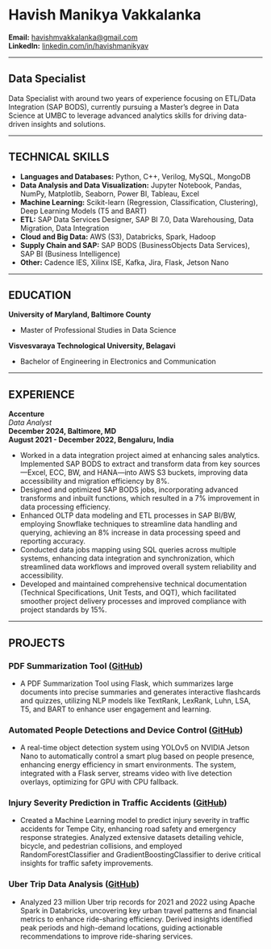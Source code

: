 # Havish Manikya Vakkalanka

**Email:** [havishmvakkalanka@gmail.com](mailto:havishmvakkalanka@gmail.com)  
**LinkedIn:** [linkedin.com/in/havishmanikyav](https://www.linkedin.com/in/havishmanikyav)

---

## **Data Specialist**

Data Specialist with around two years of experience focusing on ETL/Data Integration (SAP BODS), currently pursuing a Master’s degree in Data Science at UMBC to leverage advanced analytics skills for driving data-driven insights and solutions.

---

## **TECHNICAL SKILLS**

- **Languages and Databases:** Python, C++, Verilog, MySQL, MongoDB
- **Data Analysis and Data Visualization:** Jupyter Notebook, Pandas, NumPy, Matplotlib, Seaborn, Power BI, Tableau, Excel
- **Machine Learning:** Scikit-learn (Regression, Classification, Clustering), Deep Learning Models (T5 and BART)
- **ETL:** SAP Data Services Designer, SAP BI 7.0, Data Warehousing, Data Migration, Data Integration
- **Cloud and Big Data:** AWS (S3), Databricks, Spark, Hadoop
- **Supply Chain and SAP:** SAP BODS (BusinessObjects Data Services), SAP BI (Business Intelligence)
- **Other:** Cadence IES, Xilinx ISE, Kafka, Jira, Flask, Jetson Nano

---

## **EDUCATION**

**University of Maryland, Baltimore County**  
- Master of Professional Studies in Data Science

**Visvesvaraya Technological University, Belagavi**  
- Bachelor of Engineering in Electronics and Communication

---

## **EXPERIENCE**

**Accenture**  
*Data Analyst*  
**December 2024, Baltimore, MD**  
**August 2021 - December 2022, Bengaluru, India**

- Worked in a data integration project aimed at enhancing sales analytics. Implemented SAP BODS to extract and transform data from key sources—Excel, ECC, BW, and HANA—into AWS S3 buckets, improving data accessibility and migration efficiency by 8%.
- Designed and optimized SAP BODS jobs, incorporating advanced transforms and inbuilt functions, which resulted in a 7% improvement in data processing efficiency.
- Enhanced OLTP data modeling and ETL processes in SAP BI/BW, employing Snowflake techniques to streamline data handling and querying, achieving an 8% increase in data processing speed and reporting accuracy.
- Conducted data jobs mapping using SQL queries across multiple systems, enhancing data integration and synchronization, which streamlined data workflows and improved overall system reliability and accessibility.
- Developed and maintained comprehensive technical documentation (Technical Specifications, Unit Tests, and OQT), which facilitated smoother project delivery processes and improved compliance with project standards by 15%.

---

## **PROJECTS**

### **PDF Summarization Tool** ([GitHub](#))
- A PDF Summarization Tool using Flask, which summarizes large documents into precise summaries and generates interactive flashcards and quizzes, utilizing NLP models like TextRank, LexRank, Luhn, LSA, T5, and BART to enhance user engagement and learning.

### **Automated People Detections and Device Control** ([GitHub](#))
- A real-time object detection system using YOLOv5 on NVIDIA Jetson Nano to automatically control a smart plug based on people presence, enhancing energy efficiency in smart environments. The system, integrated with a Flask server, streams video with live detection overlays, optimizing for GPU with CPU fallback.

### **Injury Severity Prediction in Traffic Accidents** ([GitHub](#))
- Created a Machine Learning model to predict injury severity in traffic accidents for Tempe City, enhancing road safety and emergency response strategies. Analyzed extensive datasets detailing vehicle, bicycle, and pedestrian collisions, and employed RandomForestClassifier and GradientBoostingClassifier to derive critical insights for traffic safety improvements.

### **Uber Trip Data Analysis** ([GitHub](#))
- Analyzed 23 million Uber trip records for 2021 and 2022 using Apache Spark in Databricks, uncovering key urban travel patterns and financial metrics to enhance ride-sharing efficiency. Derived insights identified peak periods and high-demand locations, guiding actionable recommendations to improve ride-sharing services.
